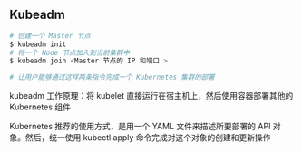## Kubeadm

```sh
# 创建一个 Master 节点
$ kubeadm init
# 将一个 Node 节点加入到当前集群中
$ kubeadm join <Master 节点的 IP 和端口 >

# 让用户能够通过这样两条指令完成一个 Kubernetes 集群的部署
```

kubeadm 工作原理：将 kubelet 直接运行在宿主机上，然后使用容器部署其他的 Kubernetes 组件

Kubernetes 推荐的使用方式，是用一个 YAML 文件来描述所要部署的 API 对象。然后，统一使用 kubectl apply 命令完成对这个对象的创建和更新操作
